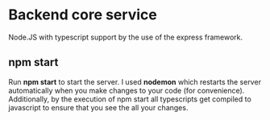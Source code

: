 # Backend core service
Node.JS with typescript support by the use of the express framework. 

## npm start
Run **npm start** to start the server. I used **nodemon** which restarts the server automatically when you make changes to your code (for convenience). Additionally, by the execution of npm start all typescripts get compiled to javascript to ensure that you see the all your changes. 
